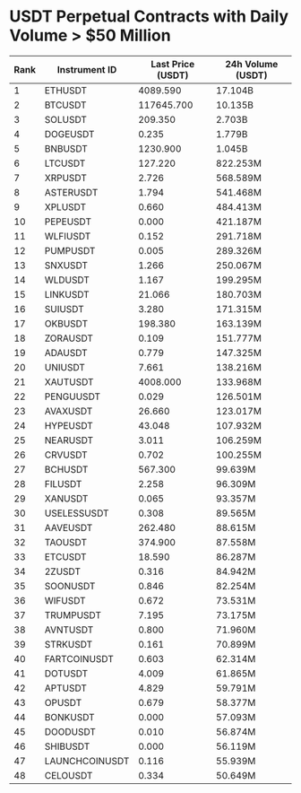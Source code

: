 # USDT Perpetual Contracts with Daily Volume > $50 Million

| Rank | Instrument ID | Last Price (USDT) | 24h Volume (USDT) |
|------|---------------|-------------------|-------------------|
| 1 | ETHUSDT | 4089.590 | 17.104B |
| 2 | BTCUSDT | 117645.700 | 10.135B |
| 3 | SOLUSDT | 209.350 | 2.703B |
| 4 | DOGEUSDT | 0.235 | 1.779B |
| 5 | BNBUSDT | 1230.900 | 1.045B |
| 6 | LTCUSDT | 127.220 | 822.253M |
| 7 | XRPUSDT | 2.726 | 568.589M |
| 8 | ASTERUSDT | 1.794 | 541.468M |
| 9 | XPLUSDT | 0.660 | 484.413M |
| 10 | PEPEUSDT | 0.000 | 421.187M |
| 11 | WLFIUSDT | 0.152 | 291.718M |
| 12 | PUMPUSDT | 0.005 | 289.326M |
| 13 | SNXUSDT | 1.266 | 250.067M |
| 14 | WLDUSDT | 1.167 | 199.295M |
| 15 | LINKUSDT | 21.066 | 180.703M |
| 16 | SUIUSDT | 3.280 | 171.315M |
| 17 | OKBUSDT | 198.380 | 163.139M |
| 18 | ZORAUSDT | 0.109 | 151.777M |
| 19 | ADAUSDT | 0.779 | 147.325M |
| 20 | UNIUSDT | 7.661 | 138.216M |
| 21 | XAUTUSDT | 4008.000 | 133.968M |
| 22 | PENGUUSDT | 0.029 | 126.501M |
| 23 | AVAXUSDT | 26.660 | 123.017M |
| 24 | HYPEUSDT | 43.048 | 107.932M |
| 25 | NEARUSDT | 3.011 | 106.259M |
| 26 | CRVUSDT | 0.702 | 100.255M |
| 27 | BCHUSDT | 567.300 | 99.639M |
| 28 | FILUSDT | 2.258 | 96.309M |
| 29 | XANUSDT | 0.065 | 93.357M |
| 30 | USELESSUSDT | 0.308 | 89.565M |
| 31 | AAVEUSDT | 262.480 | 88.615M |
| 32 | TAOUSDT | 374.900 | 87.558M |
| 33 | ETCUSDT | 18.590 | 86.287M |
| 34 | 2ZUSDT | 0.316 | 84.942M |
| 35 | SOONUSDT | 0.846 | 82.254M |
| 36 | WIFUSDT | 0.672 | 73.531M |
| 37 | TRUMPUSDT | 7.195 | 73.175M |
| 38 | AVNTUSDT | 0.800 | 71.960M |
| 39 | STRKUSDT | 0.161 | 70.899M |
| 40 | FARTCOINUSDT | 0.603 | 62.314M |
| 41 | DOTUSDT | 4.009 | 61.865M |
| 42 | APTUSDT | 4.829 | 59.791M |
| 43 | OPUSDT | 0.679 | 58.377M |
| 44 | BONKUSDT | 0.000 | 57.093M |
| 45 | DOODUSDT | 0.010 | 56.874M |
| 46 | SHIBUSDT | 0.000 | 56.119M |
| 47 | LAUNCHCOINUSDT | 0.116 | 55.939M |
| 48 | CELOUSDT | 0.334 | 50.649M |
